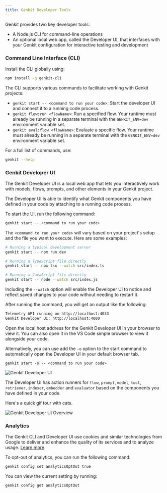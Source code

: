 ```yaml
---
title: Genkit Developer Tools
---
```


Genkit provides two key developer tools:

- A Node.js CLI for command-line operations
- An optional local web app, called the Developer UI, that interfaces with your
  Genkit configuration for interactive testing and development

### Command Line Interface (CLI)

Install the CLI globally using:

```bash
npm install -g genkit-cli
```

The CLI supports various commands to facilitate working with Genkit projects:

- `genkit start -- <command to run your code>`: Start the developer UI and
  connect it to a running code process.
- `genkit flow:run <flowName>`: Run a specified flow. Your runtime must already
  be running in a separate terminal with the `GENKIT_ENV=dev` environment
  variable set.
- `genkit eval:flow <flowName>`: Evaluate a specific flow. Your runtime must
  already be running in a separate terminal with the `GENKIT_ENV=dev` environment
  variable set.

For a full list of commands, use:

```bash
genkit --help
```

### Genkit Developer UI

The Genkit Developer UI is a local web app that lets you interactively
work with models, flows, prompts, and other elements in your Genkit project.

The Developer UI is able to identify what Genkit components you have defined
in your code by attaching to a running code process.

To start the UI, run the following command:

```bash
genkit start -- <command to run your code>
```

The `<command to run your code>` will vary based on your project's setup and
the file you want to execute. Here are some examples:

```bash
# Running a typical development server
genkit start -- npm run dev

# Running a TypeScript file directly
genkit start -- npx tsx --watch src/index.ts

# Running a JavaScript file directly
genkit start -- node --watch src/index.js
```

Including the `--watch` option will enable the Developer UI to notice and
reflect saved changes to your code without needing to restart it.

After running the command, you will get an output like the following:

```bash
Telemetry API running on http://localhost:4033
Genkit Developer UI: http://localhost:4000
```

Open the local host address for the Genkit Developer UI in your browser to
view it. You can also open it in the VS Code simple browser to view it
alongside your code.

Alternatively, you can use add the `-o` option to the start command to
automatically open the Developer UI in your default browser tab.

```
genkit start -o -- <command to run your code>
```

![Genkit Developer UI](../../../assets/dev_ui/genkit_dev_ui_home.png)

The Developer UI has action runners for `flow`, `prompt`, `model`, `tool`,
`retriever`, `indexer`, `embedder` and `evaluator` based on the components
you have defined in your code.

Here's a quick gif tour with cats.

![Genkit Developer UI Overview](/genkit_developer_ui_overview.gif)

### Analytics

The Genkit CLI and Developer UI use cookies and similar technologies from Google
to deliver and enhance the quality of its services and to analyze usage.
[Learn more](https://policies.google.com/technologies/cookies).

To opt-out of analytics, you can run the following command:

```bash
genkit config set analyticsOptOut true
```

You can view the current setting by running:

```bash
genkit config get analyticsOptOut
```
